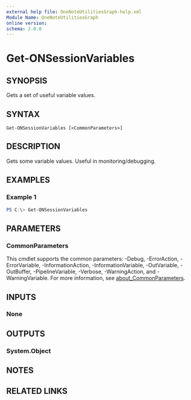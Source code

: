 ```yaml
---
external help file: OneNoteUtilitiesGraph-help.xml
Module Name: OneNoteUtilitiesGraph
online version:
schema: 2.0.0
---
```


# Get-ONSessionVariables

## SYNOPSIS
Gets a set of useful variable values.

## SYNTAX

```
Get-ONSessionVariables [<CommonParameters>]
```

## DESCRIPTION
Gets some variable values. Useful in monitoring/debugging.

## EXAMPLES

### Example 1
```powershell
PS C:\> Get-ONSessionVariables
```

## PARAMETERS

### CommonParameters
This cmdlet supports the common parameters: -Debug, -ErrorAction, -ErrorVariable, -InformationAction, -InformationVariable, -OutVariable, -OutBuffer, -PipelineVariable, -Verbose, -WarningAction, and -WarningVariable. For more information, see [about_CommonParameters](http://go.microsoft.com/fwlink/?LinkID=113216).

## INPUTS

### None
## OUTPUTS

### System.Object
## NOTES

## RELATED LINKS
